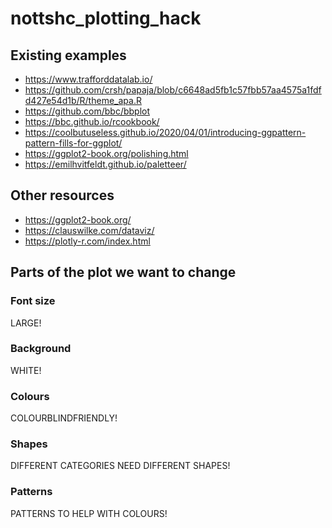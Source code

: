 
<!-- README.md is generated from README.Rmd. Please edit that file -->

# nottshc\_plotting\_hack

## Existing examples

-   <https://www.trafforddatalab.io/>
-   <https://github.com/crsh/papaja/blob/c6648ad5fb1c57fbb57aa4575a1fdfd427e54d1b/R/theme_apa.R>
-   <https://github.com/bbc/bbplot>
-   <https://bbc.github.io/rcookbook/>
-   <https://coolbutuseless.github.io/2020/04/01/introducing-ggpattern-pattern-fills-for-ggplot/>
-   <https://ggplot2-book.org/polishing.html>
-   <https://emilhvitfeldt.github.io/paletteer/>

## Other resources

-   <https://ggplot2-book.org/>
-   <https://clauswilke.com/dataviz/>
-   <https://plotly-r.com/index.html>

## Parts of the plot we want to change

### Font size

LARGE!

### Background

WHITE!

### Colours

COLOURBLINDFRIENDLY!

### Shapes

DIFFERENT CATEGORIES NEED DIFFERENT SHAPES!

### Patterns

PATTERNS TO HELP WITH COLOURS!
